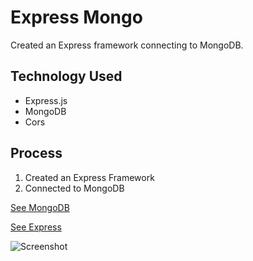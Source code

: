 # Express Mongo 

Created an Express framework connecting to MongoDB. 

## Technology Used
* Express.js 
* MongoDB
* Cors

## Process
1. Created an Express Framework
2. Connected to MongoDB

[See MongoDB](https://www.mongodb.com/)

[See Express](https://expressjs.com/)

![Screenshot](https://encrypted-tbn0.gstatic.com/images?q=tbn:ANd9GcStnOHSCvJCUBFkY7s6AJnFrQXRPNh6IaKN1w&usqp=CAU)